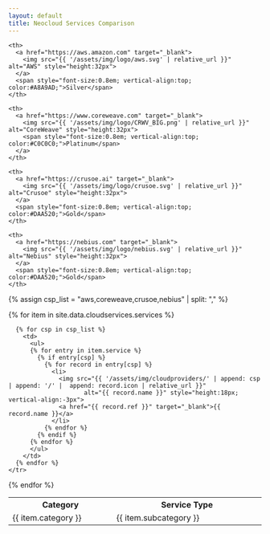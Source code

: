 ```yaml
---
layout: default
title: Neocloud Services Comparison
---
```


<table id="comparison" class="comparison">
  <tr class="header" align="center">
    <th style="width:7%">Category</th>
    <th style="width:12%">Service Type</th>

    <th>
      <a href="https://aws.amazon.com" target="_blank">
        <img src="{{ '/assets/img/logo/aws.svg' | relative_url }}" alt="AWS" style="height:32px">
      </a>
      <span style="font-size:0.8em; vertical-align:top; color:#A8A9AD;">Silver</span>
    </th>

    <th>
      <a href="https://www.coreweave.com" target="_blank">
        <img src="{{ '/assets/img/logo/CRWV_BIG.png' | relative_url }}" alt="CoreWeave" style="height:32px">
        <span style="font-size:0.8em; vertical-align:top; color:#C0C0C0;">Platinum</span>
      </a>
    </th>

    <th>
      <a href="https://crusoe.ai" target="_blank">
        <img src="{{ '/assets/img/logo/crusoe.svg' | relative_url }}" alt="Crusoe" style="height:32px">
      </a>
      <span style="font-size:0.8em; vertical-align:top; color:#DAA520;">Gold</span>
    </th>

    <th>
      <a href="https://nebius.com" target="_blank">
        <img src="{{ '/assets/img/logo/nebius.svg' | relative_url }}" alt="Nebius" style="height:32px">
      </a>
      <span style="font-size:0.8em; vertical-align:top; color:#DAA520;">Gold</span>
    </th>
  </tr>
  
  {% assign csp_list = "aws,coreweave,crusoe,nebius" | split: "," %}

  {% for item in site.data.cloudservices.services %}
    <tr>
      <td>{{ item.category }}</td>
      <td>{{ item.subcategory }}</td>

      {% for csp in csp_list %}
        <td>
          <ul>
          {% for entry in item.service %}
            {% if entry[csp] %}
              {% for record in entry[csp] %}
                <li>
                  <img src="{{ '/assets/img/cloudproviders/' | append: csp | append: '/' |  append: record.icon | relative_url }}"
                         alt="{{ record.name }}" style="height:18px; vertical-align:-3px">
                  <a href="{{ record.ref }}" target="_blank">{{ record.name }}</a>
                </li>
              {% endfor %}
            {% endif %}
          {% endfor %}
          </ul>
        </td>
      {% endfor %}
    </tr>
  {% endfor %}
</table>